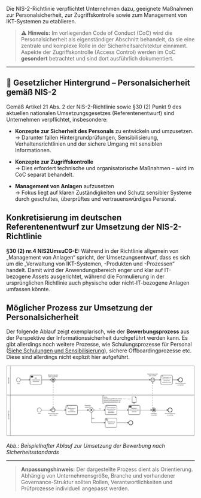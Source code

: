 Die NIS-2-Richtlinie verpflichtet Unternehmen dazu, geeignete Maßnahmen zur Personalsicherheit, zur Zugriffskontrolle sowie zum Management von IKT-Systemen zu etablieren. 

> ⚠️ **Hinweis:** Im vorliegenden Code of Conduct (CoC) wird die Personalsicherheit als eigenständiger Abschnitt behandelt, da sie eine zentrale und komplexe Rolle in der Sicherheitsarchitektur einnimmt. Aspekte der Zugriffskontrolle (Access Control) werden im CoC **gesondert** betrachtet und sind dort ausführlich dokumentiert.

---

## 📘 Gesetzlicher Hintergrund – Personalsicherheit gemäß NIS-2

Gemäß Artikel 21 Abs. 2 der NIS-2-Richtlinie sowie §30 (2) Punkt 9 des aktuellen nationalen Umsetzungsgesetzes (Referentenentwurf) sind Unternehmen verpflichtet, insbesondere:

- **Konzepte zur Sicherheit des Personals** zu entwickeln und umzusetzen.  
  → Darunter fallen Hintergrundprüfungen, Sensibilisierung, Verhaltensrichtlinien und der sichere Umgang mit sensiblen Informationen.

- **Konzepte zur Zugriffskontrolle**  
  → Dies erfordert technische und organisatorische Maßnahmen – wird im CoC separat behandelt.

- **Management von Anlagen** aufzusetzen  
  → Fokus liegt auf klaren Zuständigkeiten und Schutz sensibler Systeme durch geschultes, überprüftes und vertrauenswürdiges Personal.

## Konkretisierung im deutschen Referentenentwurf zur Umsetzung der NIS-2-Richtlinie 
**§30 (2) nr.4 NIS2UmsuCG-E:**
Während in der Richtlinie allgemein von „Management von Anlagen“ spricht, der Umsetzungsentwurf, dass es sich um die „Verwaltung von IKT-Systemen, -Produkten und -Prozessen“ handelt. Damit wird der Anwendungsbereich enger und klar auf IT-bezogene Assets ausgerichtet, während die Formulierung in der ursprünglichen Richtlinie auch physische oder nicht-IT-bezogene Anlagen umfassen könnte.


## Möglicher Prozess zur Umsetzung der Personalsicherheit

Der folgende Ablauf zeigt exemplarisch, wie der **Bewerbungsprozess** aus der Perspektive der Informationssicherheit durchgeführt werden kann. Es gibt allerdings noch weitere Prozesse, wie Schulungsprozesse für Personal ([Siehe Schulungen und Sensibilisierung](https://github.com/ruppfabian1997/CoC-NIS-2/blob/main/TOMs/Schulungen%20und%20Cyberhygiene/01_%C3%9Cberblick.md)), sichere Offboardingprozesse etc. Diese sind allerdings nicht explizit hier aufgeführt.

![Prozessmodell zur Bewerbung](media/Bewerbung.png)

*Abb.: Beispielhafter Ablauf zur Umsetzung der Bewerbung nach Sicherheitsstandards*

---

> **Anpassungshinweis:** Der dargestellte Prozess dient als Orientierung. Abhängig von Unternehmensgröße, Branche und vorhandener Governance-Struktur sollten Rollen, Verantwortlichkeiten und Prüfprozesse individuell angepasst werden.
